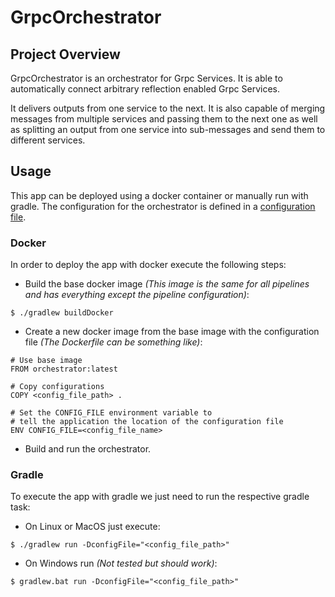# GrpcOrchestrator

## Project Overview

GrpcOrchestrator is an orchestrator for Grpc Services. 
It is able to automatically connect arbitrary reflection enabled Grpc Services.

It delivers outputs from one service to the next.
It is also capable of merging messages from multiple services and passing them to the next
one as well as splitting an output from one service into sub-messages and send them to different services.

## Usage

This app can be deployed using a docker container or manually run with gradle.
The configuration for the orchestrator is defined in a [configuration file](CONFIGURATION.md).

### Docker

In order to deploy the app with docker execute the following steps:

* Build the base docker image *(This image is the same for all pipelines and has everything except the pipeline configuration)*:

```console
$ ./gradlew buildDocker
```

* Create a new docker image from the base image with the configuration file *(The Dockerfile can be something like)*:

```docker
# Use base image
FROM orchestrator:latest

# Copy configurations
COPY <config_file_path> .

# Set the CONFIG_FILE environment variable to 
# tell the application the location of the configuration file
ENV CONFIG_FILE=<config_file_name>
```

* Build and run the orchestrator.

### Gradle

To execute the app with gradle we just need to run the respective gradle task:

* On Linux or MacOS just execute:

```console
$ ./gradlew run -DconfigFile="<config_file_path>"
```

* On Windows run *(Not tested but should work)*:

```console
$ gradlew.bat run -DconfigFile="<config_file_path>"
```
